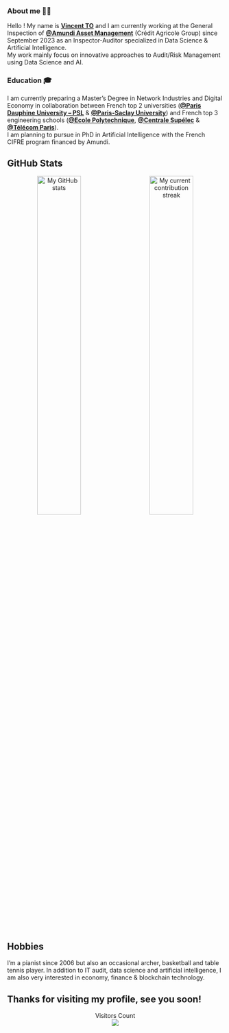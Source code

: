 ### About me 🙋‍♂️

Hello ! My name is [**Vincent TO**](https://www.linkedin.com/in/vincent-to-129758172/) and I am currently working at the General Inspection of [**@Amundi Asset Management**](https://about.amundi.com/) (Crédit Agricole Group) since September 2023 as an Inspector-Auditor specialized in Data Science & Artificial Intelligence.  
My work mainly focus on innovative approaches to Audit/Risk Management using Data Science and AI.  

### Education 🎓
I am currently preparing a Master’s Degree in Network Industries and Digital Economy in collaboration between French top 2 universities ([**@Paris Dauphine University – PSL**](https://dauphine.psl.eu/en/) & [**@Paris-Saclay University**](https://www.universite-paris-saclay.fr/en)) and French top 3 engineering schools ([**@Ecole Polytechnique**](https://www.polytechnique.edu/), [**@Centrale Supélec**](https://www.centralesupelec.fr/en) & [**@Télécom Paris**](https://www.telecom-paris.fr/en/home)).  
I am planning to pursue in PhD in Artificial Intelligence with the French CIFRE program financed by Amundi.

## GitHub Stats

<p align="center">
  <img alt="My GitHub stats" src="https://github-readme-stats.vercel.app/api?username=tovincent&show_icons=true&theme=dark&hide_border=true&locale=en&count_private=true&custom_title=My%20GitHub%20stats" width="45%">
&nbsp; &nbsp; &nbsp; &nbsp;
  <img alt="My current contribution streak" src="http://github-readme-streak-stats.herokuapp.com?user=tovincent&theme=dark&hide_border=true&date_format=j%20M%5B%20Y%5D" width="45%">
</p>

## Hobbies
I’m a pianist since 2006 but also an occasional archer, basketball and table tennis player.
In addition to IT audit, data science and artificial intelligence, I am also very interested in economy, finance & blockchain technology.

## Thanks for visiting my profile, see you soon!

<p align="center"> 
   Visitors Count<br>
   <img src="https://profile-counter.glitch.me/tovincent/count.svg" />
 </p>
